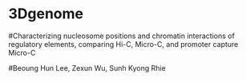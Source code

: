 # 3Dgenome

#Characterizing nucleosome positions and chromatin interactions of regulatory elements, comparing Hi-C, Micro-C, and promoter capture Micro-C

#Beoung Hun Lee, Zexun Wu, Sunh Kyong Rhie


